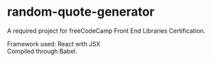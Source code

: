 # random-quote-generator

A required project for freeCodeCamp Front End Libraries Certification.

Framework used: React with JSX<br>
Compiled through Babel.
